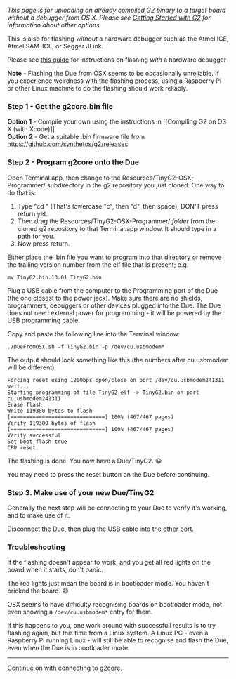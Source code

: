 _This page is for uploading an already compiled G2 binary to a target board without a debugger from OS X. Please see [Getting Started with G2](Getting-Started-with-G2) for information about other options._

This is also for flashing *without* a hardware debugger such as the Atmel ICE, Atmel SAM-ICE, or Segger JLink.

Please see [this guide](Debugging-G2-on-OSX-with-GDB-and-Atmel-ICE#flashing-the-firmware-onto-the-board) for instructions on flashing *with* a hardware debugger

**Note** - Flashing the Due from OSX seems to be occasionally unreliable.  If you experience weirdness with the flashing process, using a Raspberry Pi or other Linux machine to do the flashing should work reliably.

### Step 1 - Get the g2core.bin file

**Option 1** - Compile your own using the instructions in [[Compiling G2 on OS X (with Xcode)]]<br />
**Option 2** - Get a suitable .bin firmware file from https://github.com/synthetos/g2/releases


### Step 2 - Program g2core onto the Due

Open Terminal.app, then change to the Resources/TinyG2-OSX-Programmer/ subdirectory in the g2 repository you just cloned.  One way to do that is:

1. Type "cd " (That's lowercase "c", then "d", then space), DON'T press return yet.
2. Then drag the Resources/TinyG2-OSX-Programmer/ *folder* from the cloned g2 repository to that Terminal.app window. It should type in a path for you.
3. Now press return.

Either place the .bin file you want to program into that directory or remove the trailing version number from the elf file that is present; e.g. 

	mv TinyG2.bin.13.01 TinyG2.bin

Plug a USB cable from the computer to the Programming port of the Due (the one closest to the power jack). Make sure there are no shields, programmers, debuggers or other devices plugged into the Due. The Due does not need external power for programming - it will be powered by the USB programming cable.

Copy and paste the following line into the Terminal window:

	./DueFromOSX.sh -f TinyG2.bin -p /dev/cu.usbmodem*

The output should look something like this (the numbers after cu.usbmodem will be different):

	Forcing reset using 1200bps open/close on port /dev/cu.usbmodem241311
	wait...
	Starting programming of file TinyG2.elf -> TinyG2.bin on port cu.usbmodem241311
	Erase flash
	Write 119380 bytes to flash
	[==============================] 100% (467/467 pages)
	Verify 119380 bytes of flash
	[==============================] 100% (467/467 pages)
	Verify successful
	Set boot flash true
	CPU reset.

The flashing is done.  You now have a Due/TinyG2. :grinning:

You may need to press the reset button on the Due before continuing.

### Step 3.  Make use of your new Due/TinyG2

Generally the next step will be connecting to your Due to verify it's working, and to make use of it.

Disconnect the Due, then plug the USB cable into the other port.

### Troubleshooting

If the flashing doesn't appear to work, and you get all red lights on the board when it starts, don't panic.

The red lights just mean the board is in bootloader mode.  You haven't bricked the board. :smile:

OSX seems to have difficulty recognising boards on bootloader mode, not even showing a `/dev/cu.usbmodem*` entry for them.

If this happens to you, one work around with successfull results is to try flashing again, but this time from a Linux system.  A Linux PC - even a Raspberry Pi running Linux - will still be able to recognise and flash the Due, even when the Due is in bootloader mode.

---

[Continue on with connecting to g2core](https://github.com/synthetos/g2/wiki/Connecting-to-g2core).